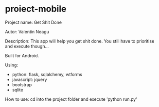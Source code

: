 # proiect-mobile

Project name: Get Shit Done

Autor: Valentin Neagu

Description: This app will help you get shit done. You still have to prioritise and execute though...

Built for Android.

Using:
  - python: flask, sqlalchemy, wtforms
  - javascript: jquery
  - bootstrap
  - sqlite
  
How to use:
cd into the project folder and execute 'python run.py'
